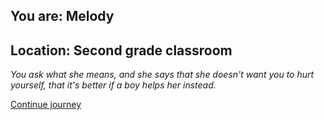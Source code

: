 
## You are: Melody
## Location: Second grade classroom

*You ask what she means, and she says that she doesn't want you to hurt yourself, that it's better if a boy
helps her instead.*

[Continue journey](/node/teams)